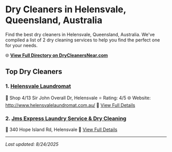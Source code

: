 # Dry Cleaners in Helensvale, Queensland, Australia

Find the best dry cleaners in Helensvale, Queensland, Australia. We've compiled a list of 2 dry cleaning services to help you find the perfect one for your needs.

🌐 **[View Full Directory on DryCleanersNear.com](https://drycleanersnear.com/city/Australia/Queensland/Helensvale)**

## Top Dry Cleaners

### 1. [Helensvale Laundromat](https://drycleanersnear.com/dryCleaner/68aa737639cc7c0899005b47/helensvale-laundromat)
📍 Shop 4/13 Sir John Overall Dr, Helensvale
⭐ Rating: 4/5
🌐 Website: http://www.helensvalelaundromat.com.au/
🔗 [View Full Details](https://drycleanersnear.com/dryCleaner/68aa737639cc7c0899005b47/helensvale-laundromat)

### 2. [Jms Express Laundry Service & Dry Cleaning](https://drycleanersnear.com/dryCleaner/68aa73e739cc7c0899005f71/jms-express-laundry-service-dry-cleaning)
📍 340 Hope Island Rd, Helensvale
🔗 [View Full Details](https://drycleanersnear.com/dryCleaner/68aa73e739cc7c0899005f71/jms-express-laundry-service-dry-cleaning)


---

*Last updated: 8/24/2025*
